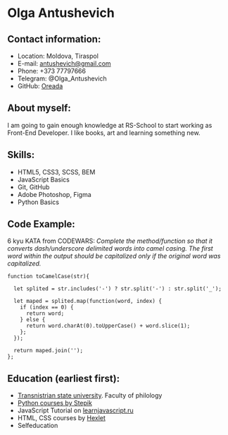 # Olga Antushevich

## Contact information:
* Location: Moldova, Tiraspol
* E-mail: antushevich@gmail.com
* Phone: +373 77797666
* Telegram: @Olga_Antushevich
* GitHub: [Oreada](https://github.com/Oreada)

## About myself:
I am going to gain enough knowledge at RS-School to start working as Front-End Developer. I like books, art and learning something new.

## Skills:

* HTML5, CSS3, SCSS, BEM
* JavaScript Basics
* Git, GitHub
* Adobe Photoshop, Figma
* Python Basics

## Code Example:

6 kyu KATA from CODEWARS: *Complete the method/function so that it converts dash/underscore delimited words into camel casing. The first word within the output should be capitalized only if the original word was capitalized.*

```
function toCamelCase(str){
  
  let splited = str.includes('-') ? str.split('-') : str.split('_');
  
  let maped = splited.map(function(word, index) {
    if (index == 0) {
      return word;
    } else {
      return word.charAt(0).toUpperCase() + word.slice(1);
    };
  });
  
  return maped.join('');
};
```

## Education (earliest first):
* [Transnistrian state university](http://spsu.ru/). Faculty of philology
* [Python courses by Stepik](https://stepik.org/users/199106724)
* JavaScript Tutorial on [learnjavascript.ru](learnjavascript.ru)
* HTML, CSS courses by [Hexlet](https://ru.code-basics.com/)
* Selfeducation







